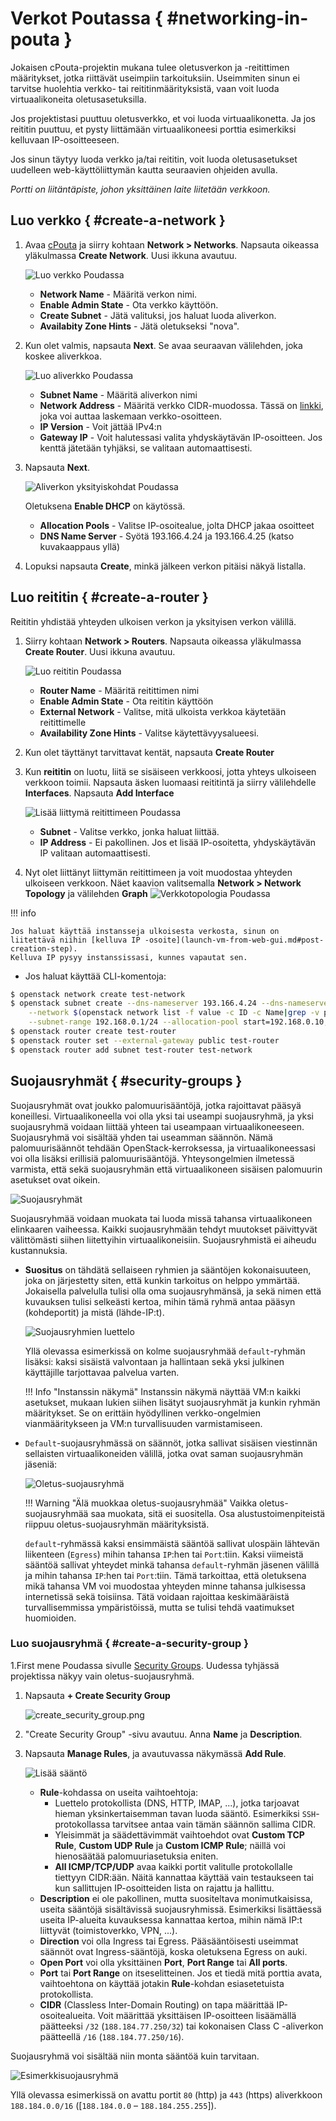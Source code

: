 # Verkot Poutassa { #networking-in-pouta }
Jokaisen cPouta-projektin mukana tulee oletusverkon ja -reitittimen määritykset, jotka riittävät useimpiin tarkoituksiin. Useimmiten sinun ei tarvitse huolehtia verkko- tai reititinmäärityksistä, vaan voit luoda virtuaalikoneita oletusasetuksilla.

Jos projektistasi puuttuu oletusverkko, et voi luoda virtuaalikonetta. Ja jos reititin puuttuu, et pysty liittämään virtuaalikoneesi porttia esimerkiksi kelluvaan IP-osoitteeseen.

Jos sinun täytyy luoda verkko ja/tai reititin, voit luoda oletusasetukset uudelleen web-käyttöliittymän kautta seuraavien ohjeiden avulla.

*Portti on liitäntäpiste, johon yksittäinen laite liitetään verkkoon.*

## Luo verkko { #create-a-network }

1. Avaa [cPouta](https://pouta.csc.fi) ja siirry kohtaan **Network > Networks**. Napsauta oikeassa yläkulmassa **Create Network**. Uusi ikkuna avautuu.

    ![Luo verkko Poudassa](../../img/pouta-network-1.png)

    - **Network Name** - Määritä verkon nimi.
    - **Enable Admin State** - Ota verkko käyttöön.
    - **Create Subnet** - Jätä valituksi, jos haluat luoda aliverkon.
    - **Availabity Zone Hints** - Jätä oletukseksi "nova".

1. Kun olet valmis, napsauta **Next**. Se avaa seuraavan välilehden, joka koskee aliverkkoa.

    ![Luo aliverkko Poudassa](../../img/pouta-network-2.png)

    - **Subnet Name** - Määritä aliverkon nimi
    - **Network Address** - Määritä verkko CIDR-muodossa. Tässä on [linkki](https://www.calculator.net/ip-subnet-calculator.html), joka voi auttaa laskemaan verkko-osoitteen.
    - **IP Version** - Voit jättää IPv4:n
    - **Gateway IP** - Voit halutessasi valita yhdyskäytävän IP-osoitteen. Jos kenttä jätetään tyhjäksi, se valitaan automaattisesti.

1. Napsauta **Next**.

    ![Aliverkon yksityiskohdat Poudassa](../../img/pouta-network-3.png)

    Oletuksena **Enable DHCP** on käytössä.

    - **Allocation Pools** - Valitse IP-osoitealue, jolta DHCP jakaa osoitteet
    - **DNS Name Server** - Syötä 193.166.4.24 ja 193.166.4.25 (katso kuvakaappaus yllä)

1. Lopuksi napsauta **Create**, minkä jälkeen verkon pitäisi näkyä listalla.

## Luo reititin { #create-a-router }
Reititin yhdistää yhteyden ulkoisen verkon ja yksityisen verkon välillä.

1. Siirry kohtaan **Network > Routers**. Napsauta oikeassa yläkulmassa **Create Router**. Uusi ikkuna avautuu.

    ![Luo reititin Poudassa](../../img/pouta-router-1.png)

    - **Router Name** - Määritä reitittimen nimi
    - **Enable Admin State** - Ota reititin käyttöön
    - **External Network** - Valitse, mitä ulkoista verkkoa käytetään reitittimelle
    - **Availability Zone Hints** - Valitse käytettävyysalueesi.

1. Kun olet täyttänyt tarvittavat kentät, napsauta **Create Router**

1. Kun **reititin** on luotu, liitä se sisäiseen verkkoosi, jotta yhteys ulkoiseen verkkoon toimii. Napsauta äsken luomaasi reititintä ja siirry välilehdelle **Interfaces**.
Napsauta **Add Interface**

    ![Lisää liittymä reitittimeen Poudassa](../../img/pouta-router-2.png)

    - **Subnet** - Valitse verkko, jonka haluat liittää.
    - **IP Address** - Ei pakollinen. Jos et lisää IP-osoitetta, yhdyskäytävän IP valitaan automaattisesti.

1. Nyt olet liittänyt liittymän reitittimeen ja voit muodostaa yhteyden ulkoiseen verkkoon. Näet kaavion valitsemalla **Network > Network Topology** ja välilehden **Graph**
![Verkkotopologia Poudassa](../../img/pouta-network-topo-1.png)


!!! info

    Jos haluat käyttää instansseja ulkoisesta verkosta, sinun on liitettävä niihin [kelluva IP -osoite](launch-vm-from-web-gui.md#post-creation-step).  
    Kelluva IP pysyy instanssissasi, kunnes vapautat sen.


* Jos haluat käyttää CLI-komentoja:


```sh
$ openstack network create test-network
$ openstack subnet create --dns-nameserver 193.166.4.24 --dns-nameserver 193.166.4.25 \
    --network $(openstack network list -f value -c ID -c Name|grep -v public|cut -d " " -f1) \
    --subnet-range 192.168.0.1/24 --allocation-pool start=192.168.0.10,end=192.168.0.30 test-network
$ openstack router create test-router
$ openstack router set --external-gateway public test-router
$ openstack router add subnet test-router test-network
```


## Suojausryhmät { #security-groups }

Suojausryhmät ovat joukko palomuurisääntöjä, jotka rajoittavat pääsyä koneillesi. Virtuaalikoneella voi olla yksi tai useampi suojausryhmä, ja yksi suojausryhmä voidaan liittää yhteen tai useampaan virtuaalikoneeseen. Suojausryhmä voi sisältää yhden tai useamman säännön. Nämä palomuurisäännöt tehdään OpenStack-kerroksessa, ja virtuaalikoneessasi voi olla lisäksi erillisiä palomuurisääntöjä. Yhteysongelmien ilmetessä varmista, että sekä suojausryhmän että virtuaalikoneen sisäisen palomuurin asetukset ovat oikein.

![Suojausryhmät](../../img/security_group.drawio.png)

Suojausryhmää voidaan muokata tai luoda missä tahansa virtuaalikoneen elinkaaren vaiheessa. Kaikki suojausryhmään tehdyt muutokset päivittyvät välittömästi siihen liitettyihin virtuaalikoneisiin. Suojausryhmistä ei aiheudu kustannuksia.

* **Suositus** on tähdätä sellaiseen ryhmien ja sääntöjen kokonaisuuteen, joka on järjestetty siten, että kunkin tarkoitus on helppo ymmärtää. Jokaisella palvelulla tulisi olla oma suojausryhmänsä, ja sekä nimen että kuvauksen tulisi selkeästi kertoa, mihin tämä ryhmä antaa pääsyn (kohdeportit) ja mistä (lähde-IP:t).

    ![Suojausryhmien luettelo](../../img/security_group_list.png)

    Yllä olevassa esimerkissä on kolme suojausryhmää `default`-ryhmän lisäksi: kaksi sisäistä valvontaan ja hallintaan sekä yksi julkinen käyttäjille tarjottavaa palvelua varten.

    !!! Info "Instanssin näkymä"
        Instanssin näkymä näyttää VM:n kaikki asetukset, mukaan lukien siihen lisätyt suojausryhmät ja kunkin ryhmän määritykset. Se on erittäin hyödyllinen verkko-ongelmien vianmääritykseen ja VM:n turvallisuuden varmistamiseen.

* `Default`-suojausryhmässä on säännöt, jotka sallivat sisäisen viestinnän sellaisten virtuaalikoneiden välillä, jotka ovat saman suojausryhmän jäseniä:

    ![Oletus-suojausryhmä](../../img/default-security-group.png)

    !!! Warning "Älä muokkaa oletus-suojausryhmää"
        Vaikka oletus-suojausryhmää saa muokata, sitä ei suositella. Osa alustustoimenpiteistä riippuu oletus-suojausryhmän määrityksistä.

    `default`-ryhmässä kaksi ensimmäistä sääntöä sallivat ulospäin lähtevän liikenteen (`Egress`) mihin tahansa `IP`:hen tai `Port`:tiin. Kaksi viimeistä sääntöä sallivat yhteydet minkä tahansa `default`-ryhmän jäsenen välillä ja mihin tahansa `IP`:hen tai `Port`:tiin. Tämä tarkoittaa, että oletuksena mikä tahansa VM voi muodostaa yhteyden minne tahansa julkisessa internetissä sekä toisiinsa. Tätä voidaan rajoittaa keskimääräistä turvallisemmissa ympäristöissä, mutta se tulisi tehdä vaatimukset huomioiden.

### Luo suojausryhmä { #create-a-security-group }

1.First mene Poudassa sivulle [Security Groups](https://pouta.csc.fi/dashboard/project/security_groups/). Uudessa tyhjässä projektissa näkyy vain oletus-suojausryhmä.

1. Napsauta **+ Create Security Group**

    ![create_security_group.png](../../img/create_security_group.png)

1. "Create Security Group" -sivu avautuu. Anna **Name** ja **Description**.

1. Napsauta **Manage Rules**, ja avautuvassa näkymässä **Add Rule**.

    ![Lisää sääntö](../../img/pouta-add-rules-secgroup.png)

    - **Rule**-kohdassa on useita vaihtoehtoja:
        - Luettelo protokollista (DNS, HTTP, IMAP, ...), jotka tarjoavat hieman yksinkertaisemman tavan luoda sääntö. Esimerkiksi `SSH`-protokollassa tarvitsee antaa vain tämän säännön sallima CIDR.
        - Yleisimmät ja säädettävimmät vaihtoehdot ovat **Custom TCP Rule**, **Custom UDP Rule** ja **Custom ICMP Rule**; näillä voi hienosäätää palomuuriasetuksia eniten.
        - **All ICMP/TCP/UDP** avaa kaikki portit valitulle protokollalle tiettyyn CIDR:ään. Näitä kannattaa käyttää vain testaukseen tai kun sallittujen IP-osoitteiden lista on rajattu ja hallittu.
    - **Description** ei ole pakollinen, mutta suositeltava monimutkaisissa, useita sääntöjä sisältävissä suojausryhmissä. Esimerkiksi lisättäessä useita IP-alueita kuvauksessa kannattaa kertoa, mihin nämä IP:t liittyvät (toimistoverkko, VPN, ...).
    - **Direction** voi olla Ingress tai Egress. Pääsääntöisesti useimmat säännöt ovat Ingress-sääntöjä, koska oletuksena Egress on auki.
    - **Open Port** voi olla yksittäinen **Port**, **Port Range** tai **All ports**.
    - **Port** tai **Port Range** on itseselitteinen. Jos et tiedä mitä porttia avata, vaihtoehtona on käyttää jotakin **Rule**-kohdan esiasetetuista protokollista.
    - **CIDR** (Classless Inter-Domain Routing) on tapa määrittää IP-osoitealueita. Voit määrittää yksittäisen IP-osoitteen lisäämällä päätteeksi `/32` (`188.184.77.250/32`) tai kokonaisen Class C -aliverkon päätteellä `/16` (`188.184.77.250/16`).

Suojausryhmä voi sisältää niin monta sääntöä kuin tarvitaan.


![Esimerkkisuojausryhmä](../../img/security_group_example.png)

Yllä olevassa esimerkissä on avattu portit `80` (http) ja `443` (https) aliverkkoon `188.184.0.0/16` ([`188.184.0.0` – `188.184.255.255`]).